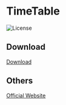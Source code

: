 # TimeTable
![License](https://img.shields.io/github/license/xpoi5010/TimeTable.svg)
## Download
[Download](https://github.com/xpoi5010/TimeTable/releases/download/1.0.2.9/Timespan.exe)
## Others
[Official Website](https://app.yuanstudio.cc)








